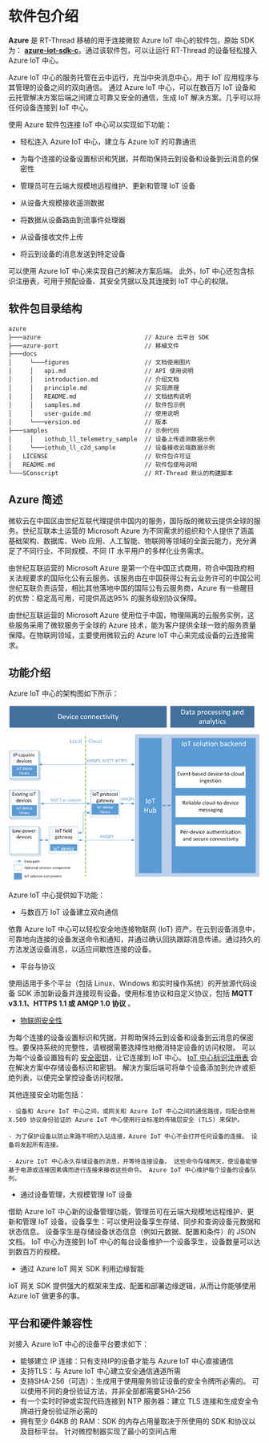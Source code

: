 # 软件包介绍

**Azure** 是 RT-Thread 移植的用于连接微软  Azure IoT 中心的软件包，原始 SDK 为： [**azure-iot-sdk-c**](https://github.com/Azure/azure-iot-sdk-c/tree/5299d0010226fdf2dabb3ac3c1f38eabe4500986)。通过该软件包，可以让运行 RT-Thread 的设备轻松接入 Azure IoT 中心。

Azure IoT 中心的服务托管在云中运行，充当中央消息中心，用于 IoT 应用程序与其管理的设备之间的双向通信。 通过 Azure IoT 中心，可以在数百万 IoT 设备和云托管解决方案后端之间建立可靠又安全的通信，生成 IoT 解决方案。几乎可以将任何设备连接到 IoT 中心。

使用 Azure 软件包连接 IoT 中心可以实现如下功能：

- 轻松连入 Azure IoT 中心，建立与 Azure IoT 的可靠通讯

- 为每个连接的设备设置标识和凭据，并帮助保持云到设备和设备到云消息的保密性
- 管理员可在云端大规模地远程维护、更新和管理 IoT 设备

- 从设备大规模接收遥测数据
- 将数据从设备路由到流事件处理器
- 从设备接收文件上传
- 将云到设备的消息发送到特定设备

可以使用 Azure IoT 中心来实现自己的解决方案后端。 此外，IoT 中心还包含标识注册表，可用于预配设备、其安全凭据以及其连接到 IoT 中心的权限。

## 软件包目录结构

``` 
azure
├───azure                             // Azure 云平台 SDK
├───azure-port                        // 移植文件
├───docs 
│     └───figures                     // 文档使用图片
│     │   api.md                      // API 使用说明
│     │   introduction.md             // 介绍文档
│     │   principle.md                // 实现原理
│     │   README.md                   // 文档结构说明  
│     │   samples.md                  // 软件包示例
│     │   user-guide.md               // 使用说明
│     └───version.md                  // 版本
├───samples                           // 示例代码
│     │   iothub_ll_telemetry_sample  // 设备上传遥测数据示例
│     └───iothub_ll_c2d_sample        // 设备接收云端数据示例
│   LICENSE                           // 软件包许可证
│   README.md                         // 软件包使用说明
└───SConscript                        // RT-Thread 默认的构建脚本
```

## Azure 简述

微软云在中国区由世纪互联代理提供中国内的服务，国际版的微软云提供全球的服务。世纪互联本土运营的 Microsoft Azure 为不同需求的组织和个人提供了涵盖基础架构、数据库、Web 应用、人工智能、物联网等领域的全面云能力，充分满足了不同行业、不同规模、不同 IT 水平用户的多样化业务需求。

由世纪互联运营的 Microsoft Azure 是第一个在中国正式商用，符合中国政府相关法规要求的国际化公有云服务。该服务由在中国获得公有云业务许可的中国公司世纪互联负责运营，相比其他落地中国的国际公有云服务商，Azure 有一些醒目的优势：稳定高可用，可提供高达95% 的服务级别协议保障。

由世纪互联运营的 Microsoft Azure 使用位于中国，物理隔离的云服务实例，这些服务采用了微软服务于全球的 Azure 技术，能为客户提供全球一致的服务质量保障。在物联网领域，主要使用微软云的 Azure IoT 中心来完成设备的云连接需求。

## 功能介绍

Azure IoT 中心的架构图如下所示：

![img](figures/hubarchitecture.png) 

Azure IoT 中心提供如下功能：

- 与数百万 IoT 设备建立双向通信

依靠 Azure IoT 中心可以轻松安全地连接物联网 (IoT) 资产。在云到设备消息中，可靠地向连接的设备发送命令和通知，并通过确认回执跟踪消息传递。通过持久的方法发送设备消息，以适应间歇性连接的设备。

- 平台与协议

使用适用于多个平台（包括 Linux、Windows 和实时操作系统）的开放源代码设备 SDK 添加新设备并连接现有设备。使用标准协议和自定义协议，包括 **MQTT v3.1.1、HTTPS 1.1 或 AMQP 1.0 协议** 。

- [物联网安全性](https://docs.azure.cn/zh-cn/iot-hub/iot-hub-security-ground-up)

为每个连接的设备设置标识和凭据，并帮助保持云到设备和设备到云消息的保密性。要保持系统的完整性，请根据需要选择性地撤消特定设备的访问权限。 可以为每个设备设置独有的 [安全密钥](https://docs.azure.cn/zh-cn/iot-hub/iot-hub-devguide-security)，让它连接到 IoT 中心。 [IoT 中心标识注册表](https://docs.azure.cn/zh-cn/iot-hub/iot-hub-devguide-identity-registry) 会在解决方案中存储设备标识和密钥。 解决方案后端可将单个设备添加到允许或拒绝列表，以便完全掌控设备访问权限。 

其他连接安全功能包括：

    - 设备和 Azure IoT 中心之间，或网关和 Azure IoT 中心之间的通信路径，将配合使用 X.509 协议身份验证的 Azure IoT 中心使用行业标准的传输层安全 (TLS) 来保护。
    
    - 为了保护设备以防止来路不明的入站连接，Azure IoT 中心不会打开任何设备的连接。 设备将发起所有连接。
    
    - Azure IoT 中心永久存储设备的消息，并等待连接设备。 这些命令存储两天，使设备能够基于电源或连接因素偶而进行连接来接收这些命令。 Azure IoT 中心维护每个设备的设备队列。

- 通过设备管理，大规模管理 IoT 设备

借助 Azure IoT 中心新的设备管理功能，管理员可在云端大规模地远程维护、更新和管理 IoT 设备。设备孪生：可以使用设备孪生存储、同步和查询设备元数据和状态信息。 设备孪生是存储设备状态信息（例如元数据、配置和条件）的 JSON 文档。 IoT 中心为连接到 IoT 中心的每台设备维护一个设备孪生，设备数量可以达到数百万的规模。

- 通过 Azure IoT 网关 SDK 利用边缘智能

IoT 网关 SDK 提供强大的框架来生成、配置和部署边缘逻辑，从而让你能够使用 Azure IoT 做更多的事。

## 平台和硬件兼容性

对接入 Azure IoT 中心的设备平台要求如下：

- 能够建立 IP 连接：只有支持IP的设备才能与 Azure IoT 中心直接通信
- 支持TLS：与 Azure IoT 中心建立安全通信通道所需
- 支持SHA-256（可选）：生成用于使用服务验证设备的安全令牌所必需的。 可以使用不同的身份验证方法，并非全部都需要SHA-256
- 有一个实时时钟或实现代码连接到 NTP 服务器：建立 TLS 连接和生成安全令牌进行身份验证所必需的
- 拥有至少 64KB 的 RAM：SDK 的内存占用量取决于所使用的 SDK 和协议以及目标平台。 针对微控制器实现了最小的空间占用
